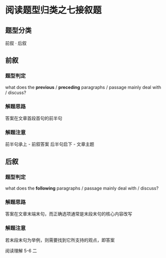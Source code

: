 # 阅读题型归类之七接叙题

## 题型分类

前叙 · 后叙

## 前叙

### 题型判定

what does the **previous** / **preceding** paragraphs / passage mainly deal with / discuss?

### 解题思路

答案在文章首段首句的前半句

### 解题注意

前半句承上 - 前叙答案 后半句启下 - 文章主题

## 后叙

### 题型判定

what does the **following** paragraphs / passage mainly deal with / discuss?

### 解题思路

答案在文章末端末句，而正确选项通常是末段末句的核心内容改写

### 解题注意

若末段末句为举例，则需要找到它所支持的观点，即答案

阅读理解 5-6 二

